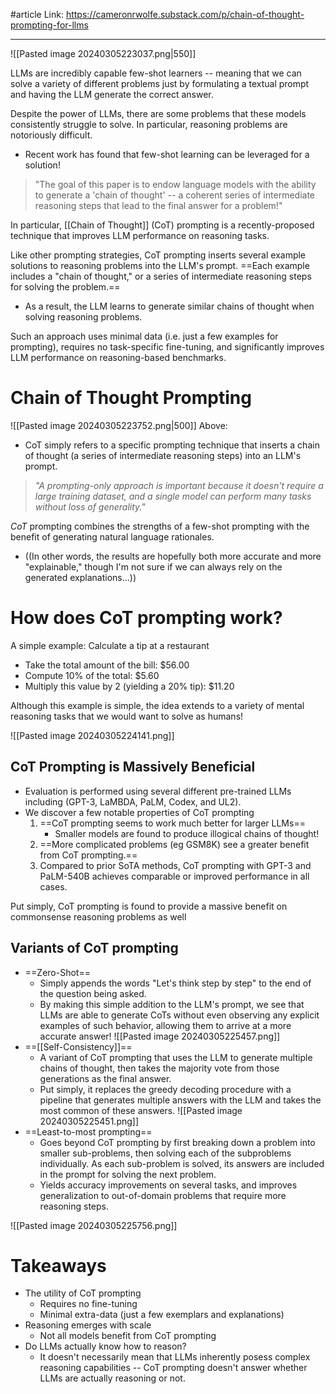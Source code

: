 #article 
Link: https://cameronrwolfe.substack.com/p/chain-of-thought-prompting-for-llms

--------

![[Pasted image 20240305223037.png|550]]

LLMs are incredibly capable few-shot learners -- meaning that we can solve a variety of different problems just by formulating a textual prompt and having the LLM generate the correct answer.

Despite the power of LLMs, there are some problems that these models consistently struggle to solve. In particular, reasoning problems are notoriously difficult.
- Recent work has found that few-shot learning can be leveraged for a solution!

> "The goal of this paper is to endow language models with the ability to generate a 'chain of thought' -- a coherent series of intermediate reasoning steps that lead to the final answer for a problem!"

In particular, [[Chain of Thought]] (CoT) prompting is a recently-proposed technique that improves LLM performance on reasoning tasks.

Like other prompting strategies, CoT prompting inserts several example solutions to reasoning problems into the LLM's prompt. ==Each example includes a "chain of thought," or a series of intermediate reasoning steps for solving the problem.==
- As a result, the LLM learns to generate similar chains of thought when solving reasoning problems.

Such an approach uses minimal data (i.e. just a few examples for prompting), requires no task-specific fine-tuning, and significantly improves LLM performance on reasoning-based benchmarks.


# Chain of Thought Prompting

![[Pasted image 20240305223752.png|500]]
Above:
- CoT simply refers to a specific prompting technique that inserts a chain of thought (a series of intermediate reasoning steps) into an LLM's prompt.

> *"A prompting-only approach is important because it doesn't require a large training dataset, and a single model can perform many tasks without loss of generality."*

*CoT* prompting combines the strengths of a few-shot prompting with the benefit of generating natural language rationales.
- ((In other words, the results are hopefully both more accurate and more "explainable," though I'm not sure if we can always rely on the generated explanations...))


# How does CoT prompting work?

A simple example: Calculate a tip at a restaurant
- Take the total amount of the bill: $56.00
- Compute 10% of the total: $5.60
- Multiply this value by 2 (yielding a 20% tip): $11.20

Although this example is simple, the idea extends to a variety of mental reasoning tasks that we would want to solve as humans!

![[Pasted image 20240305224141.png]]

## CoT Prompting is Massively Beneficial
- Evaluation is performed using several different pre-trained LLMs including (GPT-3, LaMBDA, PaLM, Codex, and UL2). 
- We discover a few notable properties of CoT prompting
	1. ==CoT prompting seems to work much better for larger LLMs==
		- Smaller models are found to produce illogical chains of thought!
	2. ==More complicated problems (eg GSM8K) see a greater benefit from CoT prompting.==
	3. Compared to prior SoTA methods, CoT prompting with GPT-3 and PaLM-540B achieves comparable or improved performance in all cases.

Put simply, CoT prompting is found to provide a massive benefit on commonsense reasoning problems as well

## Variants of CoT prompting
- ==Zero-Shot==
	- Simply appends the words "Let's think step by step" to the end of the question being asked.
	- By making this simple addition to the LLM's prompt, we see that LLMs are able to generate CoTs without even observing any explicit examples of such behavior, allowing them to arrive at a more accurate answer!
![[Pasted image 20240305225457.png]]
- ==[[Self-Consistency]]==
	- A variant of CoT prompting that uses the LLM to generate multiple chains of thought, then takes the majority vote from those generations as the final answer.
	- Put simply, it replaces the greedy decoding procedure with a pipeline that generates multiple answers with the LLM and takes the most common of these answers.
![[Pasted image 20240305225451.png]]
- ==Least-to-most prompting==
	- Goes beyond CoT prompting by first breaking down a problem into smaller sub-problems, then solving each of the subproblems individually. As each sub-problem is solved, its answers are included in the prompt for solving the next problem.
	- Yields accuracy improvements on several tasks, and improves generalization to out-of-domain problems that require more reasoning steps.

![[Pasted image 20240305225756.png]]
# Takeaways
- The utility of CoT prompting
	- Requires no fine-tuning
	- Minimal extra-data (just a few exemplars and explanations)
- Reasoning emerges with scale
	- Not all models benefit from CoT prompting
- Do LLMs actually know how to reason?
	- It doesn't necessarily mean that LLMs inherently posess complex reasoning capabilities -- CoT prompting doesn't answer whether LLMs are actually reasoning or not.



































